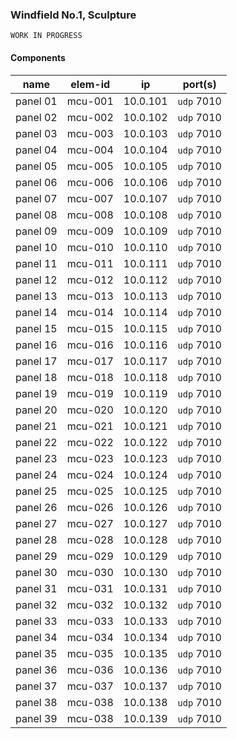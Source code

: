 ### Windfield No.1, Sculpture

`WORK IN PROGRESS`



#### Components

| **name**    |  elem-id    | ip          | port(s)    |
| ----------- | ----------- | ------------| ---------- |
| panel 01    |   mcu-001   | 10.0.101    | `udp` 7010 |
| panel 02    |   mcu-002   | 10.0.102    | `udp` 7010 |
| panel 03    |   mcu-003   | 10.0.103    | `udp` 7010 |
| panel 04    |   mcu-004   | 10.0.104    | `udp` 7010 |
| panel 05    |   mcu-005   | 10.0.105    | `udp` 7010 |
| panel 06    |   mcu-006   | 10.0.106    | `udp` 7010 |
| panel 07    |   mcu-007   | 10.0.107    | `udp` 7010 |
| panel 08    |   mcu-008   | 10.0.108    | `udp` 7010 |
| panel 09    |   mcu-009   | 10.0.109    | `udp` 7010 |
| panel 10    |   mcu-010   | 10.0.110    | `udp` 7010 |
| panel 11    |   mcu-011   | 10.0.111    | `udp` 7010 |
| panel 12    |   mcu-012   | 10.0.112    | `udp` 7010 |
| panel 13    |   mcu-013   | 10.0.113    | `udp` 7010 |
| panel 14    |   mcu-014   | 10.0.114    | `udp` 7010 |
| panel 15    |   mcu-015   | 10.0.115    | `udp` 7010 |
| panel 16    |   mcu-016   | 10.0.116    | `udp` 7010 |
| panel 17    |   mcu-017   | 10.0.117    | `udp` 7010 |
| panel 18    |   mcu-018   | 10.0.118    | `udp` 7010 |
| panel 19    |   mcu-019   | 10.0.119    | `udp` 7010 |
| panel 20    |   mcu-020   | 10.0.120    | `udp` 7010 |
| panel 21    |   mcu-021   | 10.0.121    | `udp` 7010 |
| panel 22    |   mcu-022   | 10.0.122    | `udp` 7010 |
| panel 23    |   mcu-023   | 10.0.123    | `udp` 7010 |
| panel 24    |   mcu-024   | 10.0.124    | `udp` 7010 |
| panel 25    |   mcu-025   | 10.0.125    | `udp` 7010 |
| panel 26    |   mcu-026   | 10.0.126    | `udp` 7010 |
| panel 27    |   mcu-027   | 10.0.127    | `udp` 7010 |
| panel 28    |   mcu-028   | 10.0.128    | `udp` 7010 |
| panel 29    |   mcu-029   | 10.0.129    | `udp` 7010 |
| panel 30    |   mcu-030   | 10.0.130    | `udp` 7010 |
| panel 31    |   mcu-031   | 10.0.131    | `udp` 7010 |
| panel 32    |   mcu-032   | 10.0.132    | `udp` 7010 |
| panel 33    |   mcu-033   | 10.0.133    | `udp` 7010 |
| panel 34    |   mcu-034   | 10.0.134    | `udp` 7010 |
| panel 35    |   mcu-035   | 10.0.135    | `udp` 7010 |
| panel 36    |   mcu-036   | 10.0.136    | `udp` 7010 |
| panel 37    |   mcu-037   | 10.0.137    | `udp` 7010 |
| panel 38    |   mcu-038   | 10.0.138    | `udp` 7010 |
| panel 39    |   mcu-038   | 10.0.139    | `udp` 7010 |